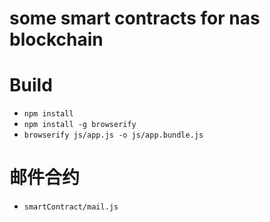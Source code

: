 some smart contracts for nas blockchain
==========================================

# Build

* `npm install`
* `npm install -g browserify`
* `browserify js/app.js -o js/app.bundle.js`

# 邮件合约 

* `smartContract/mail.js`

